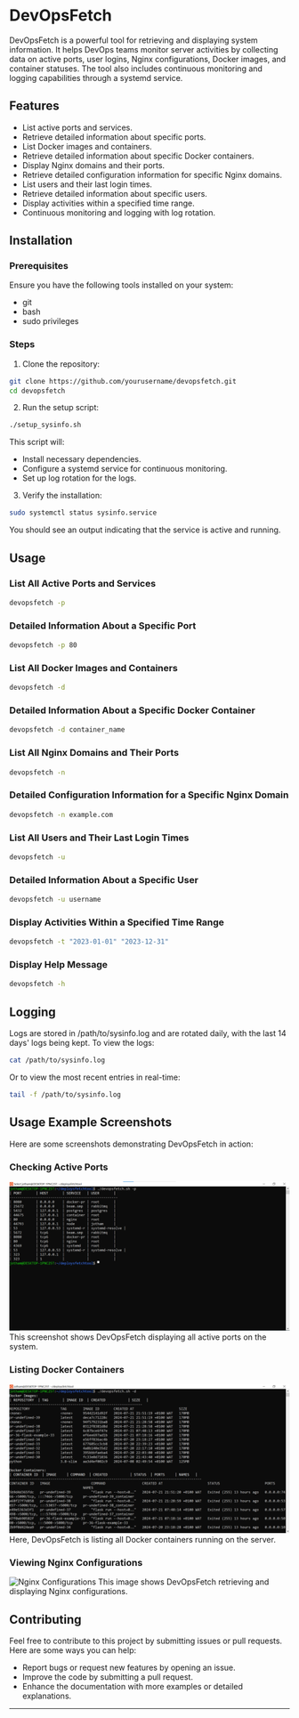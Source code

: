 # DevOpsFetch

DevOpsFetch is a powerful tool for retrieving and displaying system information. It helps DevOps teams monitor server activities by collecting data on active ports, user logins, Nginx configurations, Docker images, and container statuses. The tool also includes continuous monitoring and logging capabilities through a systemd service.

## Features

- List active ports and services.
- Retrieve detailed information about specific ports.
- List Docker images and containers.
- Retrieve detailed information about specific Docker containers.
- Display Nginx domains and their ports.
- Retrieve detailed configuration information for specific Nginx domains.
- List users and their last login times.
- Retrieve detailed information about specific users.
- Display activities within a specified time range.
- Continuous monitoring and logging with log rotation.

## Installation

### Prerequisites

Ensure you have the following tools installed on your system:

- git
- bash
- sudo privileges

### Steps

1. Clone the repository:

```bash
git clone https://github.com/yourusername/devopsfetch.git
cd devopsfetch
```

2. Run the setup script:

```bash
./setup_sysinfo.sh
```

This script will:
- Install necessary dependencies.
- Configure a systemd service for continuous monitoring.
- Set up log rotation for the logs.

3. Verify the installation:

```bash
sudo systemctl status sysinfo.service
```

You should see an output indicating that the service is active and running.

## Usage

### List All Active Ports and Services

```bash
devopsfetch -p
```

### Detailed Information About a Specific Port

```bash
devopsfetch -p 80
```

### List All Docker Images and Containers

```bash
devopsfetch -d
```

### Detailed Information About a Specific Docker Container

```bash
devopsfetch -d container_name
```

### List All Nginx Domains and Their Ports

```bash
devopsfetch -n
```

### Detailed Configuration Information for a Specific Nginx Domain

```bash
devopsfetch -n example.com
```

### List All Users and Their Last Login Times

```bash
devopsfetch -u
```

### Detailed Information About a Specific User

```bash
devopsfetch -u username
```

### Display Activities Within a Specified Time Range

```bash
devopsfetch -t "2023-01-01" "2023-12-31"
```

### Display Help Message

```bash
devopsfetch -h
```

## Logging

Logs are stored in /path/to/sysinfo.log and are rotated daily, with the last 14 days' logs being kept. To view the logs:

```bash
cat /path/to/sysinfo.log
```

Or to view the most recent entries in real-time:

```bash
tail -f /path/to/sysinfo.log
```

## Usage Example Screenshots

Here are some screenshots demonstrating DevOpsFetch in action:

### Checking Active Ports
![Active Ports](https://github.com/Jothamcloud/deploysfetchtool/blob/main/Active%20Ports.png)
This screenshot shows DevOpsFetch displaying all active ports on the system.

### Listing Docker Containers
![Docker Containers](https://github.com/Jothamcloud/deploysfetchtool/blob/main/Docker%20Containers%20.png)
Here, DevOpsFetch is listing all Docker containers running on the server.

### Viewing Nginx Configurations
![Nginx Configurations](path/to/nginx_screenshot.png)
This image shows DevOpsFetch retrieving and displaying Nginx configurations.



## Contributing

Feel free to contribute to this project by submitting issues or pull requests. Here are some ways you can help:

- Report bugs or request new features by opening an issue.
- Improve the code by submitting a pull request.
- Enhance the documentation with more examples or detailed explanations.

---


